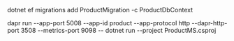 ﻿dotnet ef migrations add ProductMigration -c ProductDbContext

dapr run --app-port 5008 --app-id product --app-protocol http --dapr-http-port 3508 --metrics-port 9098 -- dotnet run --project ProductMS.csproj